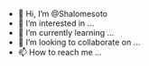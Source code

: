 - 👋 Hi, I’m @Shalomesoto
- 👀 I’m interested in ...
- 🌱 I’m currently learning ...
- 💞️ I’m looking to collaborate on ...
- 📫 How to reach me ...

<!---Me gusta la fotografía
Shalomesoto/Shalomesoto is a ✨ special ✨ repository because its `README.md` (this file) appears on your GitHub profile.
You can click the Preview link to take a look at your changes.
--->

